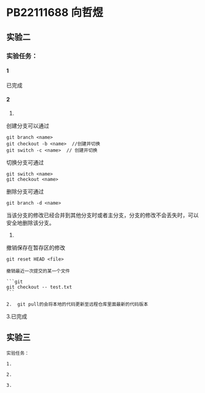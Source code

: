 # PB22111688 向哲煜

## 实验二

### 实验任务：

#### 1

已完成

#### 2

1.  

创建分支可以通过

```git
git branch <name>
git checkout -b <name>  //创建并切换
git switch -c <name>  // 创建并切换
```

切换分支可通过

```git
git switch <name>
git checkout <name>
```

删除分支可通过

```git
git branch -d <name>
```

当该分支的修改已经合并到其他分支时或者主分支，分支的修改不会丢失时，可以安全地删除该分支。

1.  

撤销保存在暂存区的修改

```git
git reset HEAD <file>
```

    撤销最近一次提交的某一个文件

    ```git
    git checkout -- test.txt
    ```

    2.  git pull的会将本地的代码更新至远程仓库里面最新的代码版本

3.已完成

## 实验三

    实验任务：

    1.

    2.

    3.
